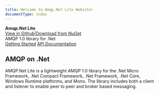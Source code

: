 ```yaml
---
title: Welcome to Amqp.Net Lite Website!
documentType: index
---
```

<div class="hero">
  <div class="wrap">
    <div class="text">
      <strong>Amqp.Net Lite</strong>
    </div>
    <div class="buttons-unit-small">
      <a class="github-link" href="https://github.com/azure/amqpnetlite">View in Github</a><span>|</span><a class="github-link" href="https://nuget.org/packages/amqpnetlite">Download from NuGet</a>
    </div>
    <div class="minitext">
    AMQP 1.0 library for .Net
    </div>
    <div class="buttons-unit">
      <a href="articles/building_application.md" class="button">Getting Started</a>
      <a href="api/Amqp.yml" class="button">API Documentation</a>
    </div>
  </div>
</div>
<div class="key-section">
  <div class="container">
    <div class="row">
      <div class="col-md-6 col-md-offset-3 text-center">
        <section>
          <h2>AMQP on .Net</h2>
          <p class="lead">AMQP.Net Lite is a lightweight AMQP 1.0 library for the .Net Micro Framework, .Net Compact Framework, .Net Framework, .Net Core, Windows Runtime platforms, and Mono. The library includes both a client and listener to enable peer to peer and broker based messaging.</p>
        </section>
      </div>
    </div>
  </div>
</div>
